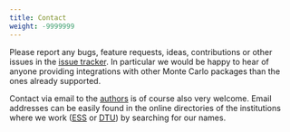 ```yaml
---
title: Contact
weight: -9999999
---
```


Please report any bugs, feature requests, ideas, contributions or other issues
in the [issue tracker]({{site.github.issues_url}}). In particular we would be
happy to hear of anyone providing integrations with other Monte Carlo packages
than the ones already supported.

Contact via email to the [authors](LOCAL:about) is of course also very welcome. Email
addresses can be easily found in the online directories of the institutions
where we work ([ESS](https://europeanspallationsource.se/) or
[DTU](http://www.dtu.dk/)) by searching for our names.


